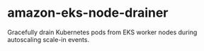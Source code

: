 # amazon-eks-node-drainer
Gracefully drain Kubernetes pods from EKS worker nodes during autoscaling scale-in events.
